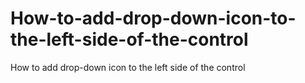 # How-to-add-drop-down-icon-to-the-left-side-of-the-control
How to add drop-down icon to the left side of the control
